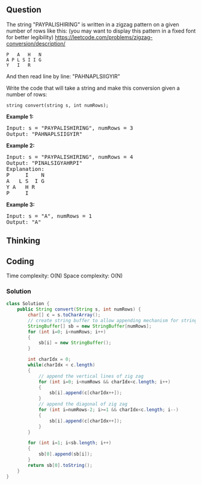 ## Question
The string "PAYPALISHIRING" is written in a zigzag pattern on a given number of rows like this: (you may want to display this pattern in a fixed font for better legibility)
https://leetcode.com/problems/zigzag-conversion/description/
```
P   A   H   N
A P L S I I G
Y   I   R
```
And then read line by line: "PAHNAPLSIIGYIR"

Write the code that will take a string and make this conversion given a number of rows:
```
string convert(string s, int numRows);
```

**Example 1:**
<pre>
Input: s = "PAYPALISHIRING", numRows = 3
Output: "PAHNAPLSIIGYIR"
</pre>

**Example 2:**
<pre>
Input: s = "PAYPALISHIRING", numRows = 4
Output: "PINALSIGYAHRPI"
Explanation:
P     I    N
A   L S  I G
Y A   H R
P     I
</pre>

**Example 3:**
<pre>
Input: s = "A", numRows = 1
Output: "A"
</pre>

## Thinking


## Coding
Time complexity: O(N) 
Space complexity: O(N)

### Solution

```java
class Solution {
    public String convert(String s, int numRows) {
        char[] c = s.toCharArray();
        // create string buffer to allow appending mechanism for string
        StringBuffer[] sb = new StringBuffer[numRows];
        for (int i=0; i<numRows; i++)
        {
            sb[i] = new StringBuffer();
        }

        int charIdx = 0;
        while(charIdx < c.length)
        {
            // append the vertical lines of zig zag
            for (int i=0; i<numRows && charIdx<c.length; i++)
            {
                sb[i].append(c[charIdx++]);
            }
            // append the diagonal of zig zag 
            for (int i=numRows-2; i>=1 && charIdx<c.length; i--)
            {
                sb[i].append(c[charIdx++]);
            }
        }

        for (int i=1; i<sb.length; i++)
        {
            sb[0].append(sb[i]);
        }
        return sb[0].toString();
    }
}
```